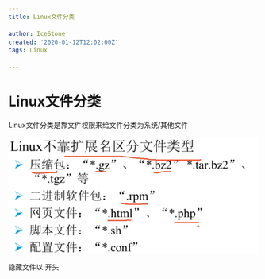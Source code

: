 ```yaml
---
title: Linux文件分类

author: IceStone
created: '2020-01-12T12:02:00Z'
tags: Linux

---
```


# Linux文件分类

Linux文件分类是靠文件权限来给文件分类为系统/其他文件

 
![](images/47b535f4-0d8e-406a-9cbd-cb51be2914d1.png) 

隐藏文件以.开头

